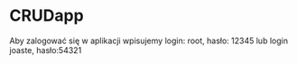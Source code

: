 # CRUDapp 
Aby zalogować się w aplikacji wpisujemy login: root, hasło: 12345 lub login joaste, hasło:54321
